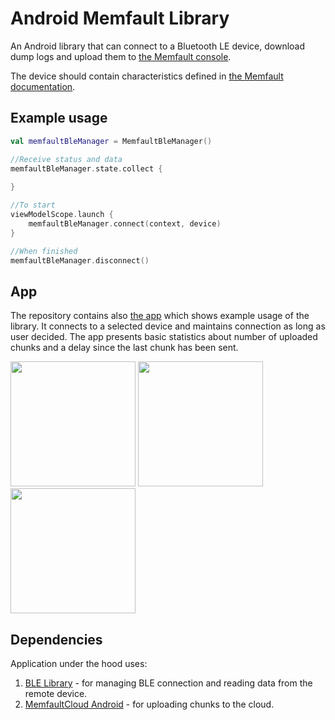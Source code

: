 # Android Memfault Library

An Android library that can connect to a Bluetooth LE device, download dump logs and upload them to [the Memfault console](https://docs.memfault.com).

The device should contain characteristics defined in [the Memfault documentation](https://memfault.notion.site/Memfault-Diagnostic-GATT-Service-MDS-ffd5a430062649cd9bf6edbf64e2563b).

## Example usage

```kotlin
val memfaultBleManager = MemfaultBleManager()

//Receive status and data
memfaultBleManager.state.collect {
    
}

//To start
viewModelScope.launch {
    memfaultBleManager.connect(context, device)
}

//When finished
memfaultBleManager.disconnect()
```

## App

The repository contains also [the app](https://play.google.com/store/apps/details?id=no.nordicsemi.memfault) which shows example usage of the library. It connects to a selected device and maintains connection as long as user decided. The app presents basic statistics about number of uploaded chunks and a delay since the last chunk has been sent.

<img src="https://play-lh.googleusercontent.com/JzsNTdvex7wmthZsLMzQbuSTlyxJw9dIHvDIBlRbFE7FQULj8rQblU0ukW0rwlg9tz8=w2560-h1440" width="200"> <img src="https://play-lh.googleusercontent.com/NcS26DPrspB-nMXYS6qaTgq7ilcsUfolr4tbjnl6H-lNFjR2WNe6Ncot2beGqiBKo6w=w2560-h1440" width="200"> <img src="https://play-lh.googleusercontent.com/B3PcyFzTNEGJsMknxKlLLg0OnVyy8nAyU7xc8MUVTaWwdW5JPj8e6Ws762GE35SFtGI=w2560-h1440" width="200">

## Dependencies
Application under the hood uses:
1. [BLE Library](https://github.com/NordicSemiconductor/Android-BLE-Library) - for managing BLE connection and reading data from the remote device.
2. [MemfaultCloud Android](https://github.com/memfault/memfault-cloud-android) - for uploading chunks to the cloud.
